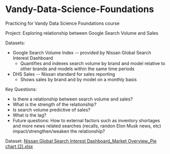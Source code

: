 # Vandy-Data-Science-Foundations
Practicing for Vandy Data Science Foundations course

Project: Exploring relationship between Google Search Volume and Sales

Datasets:
* Google Search Volume Index -- provided by Nissan Global Search Interest Dashboard
     * Quantifies and indexes search volume by brand and model relative to other brands and models within the same time periods
* DHS Sales -- Nissan standard for sales reporting
     * Shows sales by brand and by model on a monthly basis
       
Key Questions:
* Is there a relationship between search volume and sales?
* What is the strength of the relationship?
* Is search volume predictive of sales?
* What is the lag?
* Future questions: How to external factors such as inventory shortages and more news related searches (recalls, randon Elon Musk news, etc) impact/strengthen/weaken the relationship?

Dataset: [Nissan Global Search Interest Dashboard_Market Overview_Pie chart (2).xlsx](https://github.com/amheideman/Vandy-Data-Science-Foundations/files/13368822/Nissan.Global.Search.Interest.Dashboard_Market.Overview_Pie.chart.2.xlsx)

